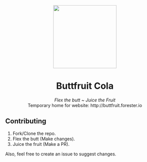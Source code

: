 <div align="center">
	<img src="http://i.pi.gy/NqERQ.png" width="200px" /><br />
	<h1>Buttfruit Cola</h1>
</div>

<div align="center">
	<em>Flex the butt ~ Juice the Fruit</em><br />
	Temporary home for website: http://buttfruit.forester.io
</div>

## Contributing

1. Fork/Clone the repo.
2. Flex the butt (Make changes).
3. Juice the fruit (Make a PR).

Also, feel free to create an issue to suggest changes.
